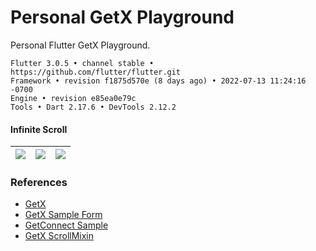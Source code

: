 # Personal GetX Playground

Personal Flutter GetX Playground.

```
Flutter 3.0.5 • channel stable • https://github.com/flutter/flutter.git
Framework • revision f1875d570e (8 days ago) • 2022-07-13 11:24:16 -0700
Engine • revision e85ea0e79c
Tools • Dart 2.17.6 • DevTools 2.12.2
```

#### Infinite Scroll ####
| ![](https://images2.imgbox.com/08/94/mIcmG3za_o.png) | ![](https://images2.imgbox.com/13/10/Lj2iDtRs_o.png) | ![](https://images2.imgbox.com/c4/40/D4VX1Thy_o.png) |
| :---: | :---: | :---: |

### References ###
- [GetX](https://github.com/jonataslaw/getx)
- [GetX Sample Form](https://gist.github.com/eduardoflorence/e49780ab232fa8ad7767bbdbf8389f1e)
- [GetConnect Sample](https://gist.github.com/eduardoflorence/b4bca2da5cfb973b9f86ecfa1b9f013a)
- [GetX ScrollMixin](https://gist.github.com/eduardoflorence/766b74f9bf421592a6664d6b38a2bcfe)

